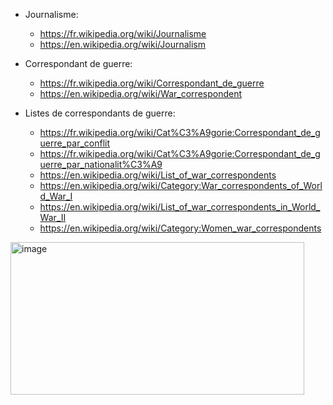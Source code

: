 * Journalisme:
  * https://fr.wikipedia.org/wiki/Journalisme 
  * https://en.wikipedia.org/wiki/Journalism 

* Correspondant de guerre:
  * https://fr.wikipedia.org/wiki/Correspondant_de_guerre
  * https://en.wikipedia.org/wiki/War_correspondent

* Listes de correspondants de guerre:
  * https://fr.wikipedia.org/wiki/Cat%C3%A9gorie:Correspondant_de_guerre_par_conflit 
  * https://fr.wikipedia.org/wiki/Cat%C3%A9gorie:Correspondant_de_guerre_par_nationalit%C3%A9
  * https://en.wikipedia.org/wiki/List_of_war_correspondents 
  * https://en.wikipedia.org/wiki/Category:War_correspondents_of_World_War_I
  * https://en.wikipedia.org/wiki/List_of_war_correspondents_in_World_War_II 
  * https://en.wikipedia.org/wiki/Category:Women_war_correspondents 
<img width="470" height="244" alt="image" src="https://github.com/user-attachments/assets/bed57a72-7efe-40cf-be1d-282b531fb903" />
